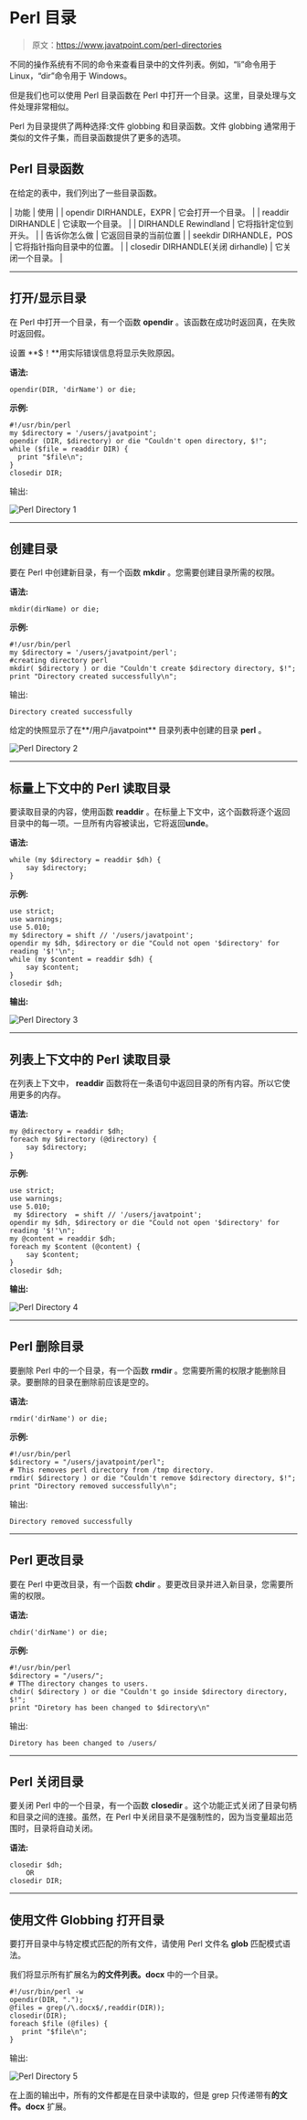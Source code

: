 # Perl 目录

> 原文：<https://www.javatpoint.com/perl-directories>

不同的操作系统有不同的命令来查看目录中的文件列表。例如，“li”命令用于 Linux，“dir”命令用于 Windows。

但是我们也可以使用 Perl 目录函数在 Perl 中打开一个目录。这里，目录处理与文件处理非常相似。

Perl 为目录提供了两种选择:文件 globbing 和目录函数。文件 globbing 通常用于类似的文件子集，而目录函数提供了更多的选项。

## Perl 目录函数

在给定的表中，我们列出了一些目录函数。

| 功能 | 使用 |
| opendir DIRHANDLE，EXPR | 它会打开一个目录。 |
| readdir DIRHANDLE | 它读取一个目录。 |
| DIRHANDLE Rewindland | 它将指针定位到开头。 |
| 告诉你怎么做 | 它返回目录的当前位置 |
| seekdir DIRHANDLE，POS | 它将指针指向目录中的位置。 |
| closedir DIRHANDLE(关闭 dirhandle) | 它关闭一个目录。 |

* * *

## 打开/显示目录

在 Perl 中打开一个目录，有一个函数 **opendir** 。该函数在成功时返回真，在失败时返回假。

设置 **$！**用实际错误信息将显示失败原因。

**语法:**

```
opendir(DIR, 'dirName') or die;

```

**示例:**

```
#!/usr/bin/perl
my $directory = '/users/javatpoint';
opendir (DIR, $directory) or die "Couldn't open directory, $!";
while ($file = readdir DIR) {
  print "$file\n";
}
closedir DIR;

```

输出:

![Perl Directory 1](img/0ef3d45c4e991d371bd5cd4f94b5bc5c.png)

* * *

## 创建目录

要在 Perl 中创建新目录，有一个函数 **mkdir** 。您需要创建目录所需的权限。

**语法:**

```
mkdir(dirName) or die;

```

**示例:**

```
#!/usr/bin/perl
my $directory = '/users/javatpoint/perl';
#creating directory perl
mkdir( $directory ) or die "Couldn't create $directory directory, $!";
print "Directory created successfully\n";

```

输出:

```
Directory created successfully

```

给定的快照显示了在**/用户/javatpoint** 目录列表中创建的目录 **perl** 。

![Perl Directory 2](img/913f71d7883445045a0006bbc9d23e5c.png)

* * *

## 标量上下文中的 Perl 读取目录

要读取目录的内容，使用函数 **readdir** 。在标量上下文中，这个函数将逐个返回目录中的每一项。一旦所有内容被读出，它将返回**unde**。

**语法:**

```
while (my $directory = readdir $dh) {
    say $directory;
}

```

**示例:**

```
use strict;
use warnings;
use 5.010;
my $directory = shift // '/users/javatpoint';
opendir my $dh, $directory or die "Could not open '$directory' for reading '$!'\n";
while (my $content = readdir $dh) {
    say $content;
}
closedir $dh;

```

**输出:**

![Perl Directory 3](img/0688db2b9f7143ff2243cd97ebf815bf.png)

* * *

## 列表上下文中的 Perl 读取目录

在列表上下文中， **readdir** 函数将在一条语句中返回目录的所有内容。所以它使用更多的内存。

**语法:**

```
my @directory = readdir $dh;
foreach my $directory (@directory) {
    say $directory;
}

```

**示例:**

```
use strict;
use warnings;
use 5.010;
 my $directory  = shift // '/users/javatpoint';
opendir my $dh, $directory or die "Could not open '$directory' for reading '$!'\n";
my @content = readdir $dh;
foreach my $content (@content) {
    say $content;
}
closedir $dh;

```

**输出:**

![Perl Directory 4](img/ddee403583549e98c7ef125c997c82cf.png)

* * *

## Perl 删除目录

要删除 Perl 中的一个目录，有一个函数 **rmdir** 。您需要所需的权限才能删除目录。要删除的目录在删除前应该是空的。

**语法:**

```
rmdir('dirName') or die;

```

**示例:**

```
#!/usr/bin/perl
$directory = "/users/javatpoint/perl";
# This removes perl directory from /tmp directory.
rmdir( $directory ) or die "Couldn't remove $directory directory, $!";
print "Directory removed successfully\n";

```

输出:

```
Directory removed successfully

```

* * *

## Perl 更改目录

要在 Perl 中更改目录，有一个函数 **chdir** 。要更改目录并进入新目录，您需要所需的权限。

**语法:**

```
chdir('dirName') or die;

```

**示例:**

```
#!/usr/bin/perl
$directory = "/users/";
# TThe directory changes to users.
chdir( $directory ) or die "Couldn't go inside $directory directory, $!";
print "Diretory has been changed to $directory\n"

```

输出:

```
Diretory has been changed to /users/

```

* * *

## Perl 关闭目录

要关闭 Perl 中的一个目录，有一个函数 **closedir** 。这个功能正式关闭了目录句柄和目录之间的连接。虽然，在 Perl 中关闭目录不是强制性的，因为当变量超出范围时，目录将自动关闭。

**语法:**

```
closedir $dh;
	OR
closedir DIR;

```

* * *

## 使用文件 Globbing 打开目录

要打开目录中与特定模式匹配的所有文件，请使用 Perl 文件名 **glob** 匹配模式语法。

我们将显示所有扩展名为**的文件列表。docx** 中的一个目录。

```
#!/usr/bin/perl -w
opendir(DIR, ".");
@files = grep(/\.docx$/,readdir(DIR));
closedir(DIR);
foreach $file (@files) {
   print "$file\n";
}

```

输出:

![Perl Directory 5](img/d6768589759fe76bc700f16a7c523f64.png)

在上面的输出中，所有的文件都是在目录中读取的，但是 grep 只传递带有**的文件。docx** 扩展。